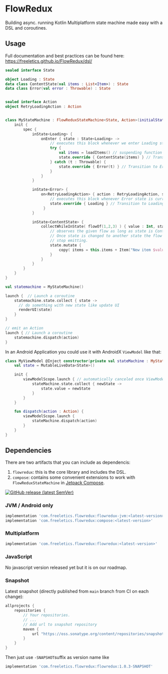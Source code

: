 # FlowRedux

Building async. running Kotlin Multiplatform state machine made easy with a DSL and coroutines.

## Usage

Full documentation and best practices can be found here: https://freeletics.github.io/FlowRedux/dsl/

```kotlin
sealed interface State

object Loading : State
data class ContentState(val items : List<Item>) : State
data class Error(val error : Throwable) : State


sealed interface Action
object RetryLoadingAction : Action


class MyStateMachine : FlowReduxStateMachine<State, Action>(initialState = Loading){
    init {
        spec {
            inState<Loading> {
                onEnter { state : State<Loading> ->
                    // executes this block whenever we enter Loading state
                    try {
                        val items = loadItems() // suspending function / coroutine to load items
                        state.override { ContentState(items) } // Transition to ContentState
                    } catch (t : Throwable) {
                        state.override { Error(t) } // Transition to Error state
                    }
                }
            }

            inState<Error> {
                on<RetryLoadingAction> { action : RetryLoadingAction, state : State<Error> ->
                    // executes this block whenever Error state is current state and RetryLoadingAction is emitted
                    state.override { Loading } // Transition to Loading state which loads list again
                 }
            }

            inState<ContentState> {
                collectWhileInState( flowOf(1,2,3) ) { value : Int, state : State<ContentState> ->
                    // observes the given flow as long as state is ContentState.
                    // Once state is changed to another state the flow will automatically
                    // stop emitting.
                    state.mutate {
                        copy( items = this.items + Item("New item $value"))
                    }
                }
            }
        }
    }
}
```

```kotlin
val statemachine = MyStateMachine()

launch {  // Launch a coroutine
    statemachine.state.collect { state ->
      // do something with new state like update UI
      renderUI(state)
    }
}

// emit an Action
launch { // Launch a coroutine
    statemachine.dispatch(action)
}
```

In an Android Application you could use it with AndroidX `ViewModel` like that:

```kotlin
class MyViewModel @Inject constructor(private val stateMachine : MyStateMachine) : ViewModel() {
    val state = MutableLiveData<State>()

    init {
        viewModelScope.launch { // automatically canceled once ViewModel lifecycle reached destroyed.
            stateMachine.state.collect { newState ->
                state.value = newState
            }
        }
    }

    fun dispatch(action : Action) {
        viewModelScope.launch {
            stateMachine.dispatch(action)
        }
    }
}
```

## Dependencies
There are two artifacts that you can include as dependencis:

1. `flowredux`: this is the core library and includes the DSL.
2. `compose`: contains some convenient extensions to work with `FlowReduxStateMachine` in [Jetpack Compose](https://developer.android.com/jetpack/compose).

[![GitHub release (latest SemVer)](https://img.shields.io/github/v/release/freeletics/flowredux?logo=github&sort=semver)](https://github.com/freeletics/flowredux/releases)

### JVM / Android only
```groovy
implementation 'com.freeletics.flowredux:flowredux-jvm:<latest-version>'
implementation 'com.freeletics.flowredux:compose:<latest-version>'
```

### Multiplatform
```groovy
implementation 'com.freeletics.flowredux:flowredux:<latest-version>'
```

### JavaScript
No javascript version released yet but it is on our roadmap.

### Snapshot
Latest snapshot (directly published from `main` branch from CI on each change):

```groovy
allprojects {
    repositories {
        // Your repositories.
        // ...
        // Add url to snapshot repository
        maven {
            url "https://oss.sonatype.org/content/repositories/snapshots/"
        }
    }
}
```

Then just use `-SNAPSHOT`suffix as version name like

```groovy
implementation 'com.freeletics.flowredux:flowredux:1.0.3-SNAPSHOT'
```
